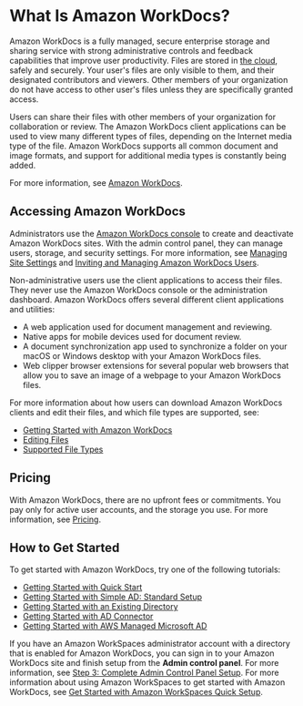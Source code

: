 # What Is Amazon WorkDocs?<a name="what_is"></a>

Amazon WorkDocs is a fully managed, secure enterprise storage and sharing service with strong administrative controls and feedback capabilities that improve user productivity\. Files are stored in [the cloud](https://aws.amazon.com/what-is-cloud-computing/), safely and securely\. Your user's files are only visible to them, and their designated contributors and viewers\. Other members of your organization do not have access to other user's files unless they are specifically granted access\. 

Users can share their files with other members of your organization for collaboration or review\. The Amazon WorkDocs client applications can be used to view many different types of files, depending on the Internet media type of the file\. Amazon WorkDocs supports all common document and image formats, and support for additional media types is constantly being added\. 

For more information, see [Amazon WorkDocs](https://aws.amazon.com/workdocs/)\. 

## Accessing Amazon WorkDocs<a name="accessing"></a>

Administrators use the [Amazon WorkDocs console](https://console.aws.amazon.com/zocalo/) to create and deactivate Amazon WorkDocs sites\. With the admin control panel, they can manage users, storage, and security settings\. For more information, see [Managing Site Settings](manage-sites.md) and [Inviting and Managing Amazon WorkDocs Users](users.md)\.

Non\-administrative users use the client applications to access their files\. They never use the Amazon WorkDocs console or the administration dashboard\. Amazon WorkDocs offers several different client applications and utilities:
+ A web application used for document management and reviewing\.
+ Native apps for mobile devices used for document review\.
+ A document synchronization app used to synchronize a folder on your macOS or Windows desktop with your Amazon WorkDocs files\.
+ Web clipper browser extensions for several popular web browsers that allow you to save an image of a webpage to your Amazon WorkDocs files\.

For more information about how users can download Amazon WorkDocs clients and edit their files, and which file types are supported, see:
+ [Getting Started with Amazon WorkDocs](https://docs.aws.amazon.com/workdocs/latest/userguide/getting_started.html)
+ [Editing Files](https://docs.aws.amazon.com/workdocs/latest/userguide/client_folders.html#edit_files)
+ [Supported File Types](https://docs.aws.amazon.com/workdocs/latest/userguide/what_is.html#file-types)

## Pricing<a name="pricing"></a>

With Amazon WorkDocs, there are no upfront fees or commitments\. You pay only for active user accounts, and the storage you use\. For more information, see [Pricing](https://aws.amazon.com/workdocs/pricing)\.

## How to Get Started<a name="how-to-start"></a>

To get started with Amazon WorkDocs, try one of the following tutorials:
+ [Getting Started with Quick Start](cloud_quick_start.md)
+ [Getting Started with Simple AD: Standard Setup](cloud_standard_setup.md)
+ [Getting Started with an Existing Directory](existing-dir-setup.md)
+ [Getting Started with AD Connector ](connect_directory_connector.md)
+ [Getting Started with AWS Managed Microsoft AD](connect_directory_microsoft.md)

If you have an Amazon WorkSpaces administrator account with a directory that is enabled for Amazon WorkDocs, you can sign in to your Amazon WorkDocs site and finish setup from the **Admin control panel**\. For more information, see [Step 3: Complete Admin Control Panel Setup](cloud_standard_setup.md#standard-setup-admin-panel)\. For more information about using Amazon WorkSpaces to get started with Amazon WorkDocs, see [Get Started with Amazon WorkSpaces Quick Setup](https://docs.aws.amazon.com/workspaces/latest/adminguide/getting-started.html)\.